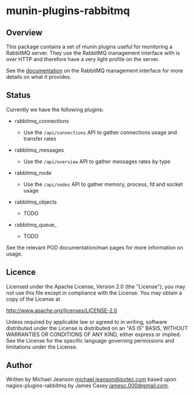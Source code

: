 munin-plugins-rabbitmq
=======================

Overview
--------
This package contains a set of munin plugins useful for monitoring a
RabbitMQ server. They use the RabbitMQ management interface with is over
HTTP and therefore have a very light profile on the server.

See the [documentation](http://www.rabbitmq.com/management.html) on the
RabbitMQ management interface for more details on what it provides.

Status
------
Currently we have the following plugins:

- rabbitmq\_connections
  - Use the `/api/connections` API to gather connections usage and
    transfer rates

- rabbitmq\_messages
  - Use the `/api/overview` API to gather messages rates by type

- rabbitmq\_node
  - Use the `/api/nodes` API to gather memory, process, fd and socket usage

- rabbitmq\_objects
  - TODO

- rabbitmq\_queue\_
  - TODO

See the relevant POD documentation/man pages for more information on usage.

Licence
-------

Licensed under the Apache License, Version 2.0 (the "License");
you may not use this file except in compliance with the License.
You may obtain a copy of the License at

   http://www.apache.org/licenses/LICENSE-2.0

Unless required by applicable law or agreed to in writing, software
distributed under the License is distributed on an "AS IS" BASIS,
WITHOUT WARRANTIES OR CONDITIONS OF ANY KIND, either express or implied.
See the License for the specific language governing permissions and
limitations under the License.

Author
------

Written by Michael Jeanson <michael.jeanson@isvtec.com> based upon
nagios-plugins-rabbitmq by James Casey <jamesc.000@gmail.com>.
